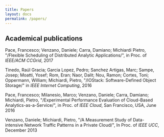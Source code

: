 ```yaml
---
title: Papers
layout: docs
permalink: /papers/
---
```


## Academical publications

Pace, Francesco; Venzano, Daniele; Carra, Damiano; Michiardi Pietro, "/Flexible Scheduling of Distributed Analytic Applications/", in Proc. of _IEEE/ACM CCGrid_, 2017

Tinedo, Raúl Gracia; Garcia Lopez, Pedro; Sanchez Artigas, Marc; Sampe, Josep; Moatti, Yosef; Rom, Eran; Naor, Dalit; Nou, Ramon; Cortes, Toni; Oppermann, William; Michiardi, Pietro, "/IOStack: Software-Defined Object Storage/" in _IEEE Internet Computing_, 2016

Pace, Francesco; Milanesio, Marco; Venzano, Daniele; Carra, Damiano; Michiardi, Pietro, "/Experimental Performance Evaluation of Cloud-Based Analytics-as-a-Service/", in Proc. of _IEEE Cloud_, San Francisco, USA, June 2016

Venzano, Daniele; Michiardi, Pietro, "/A Measurement Study of Data-intensive Network Traffic Patterns in a Private Cloud/", In Proc. of _IEEE UCC_, December 2013

